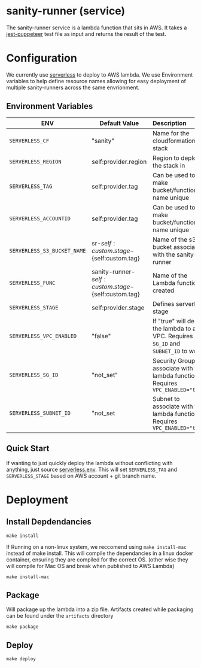 # sanity-runner (service)

The sanity-runner service is a lambda function that sits in AWS. It takes a [jest-puppeteer](https://github.com/smooth-code/jest-puppeteer) test file as input and returns the result of the test.

# Configuration

We currently use [serverless](https://serverless.com/framework/docs/) to deploy to AWS lambda. We use Environment variables to help define resource names allowing for easy deployment of multiple sanity-runners across the same envrionment.

## Environment Variables

| ENV                         | Default Value                                         | Description   |
| --------------------------- |-----------------------------------------------------  |:----------------|
| `SERVERLESS_CF`             | "sanity"                                              | Name for the cloudformation stack |
| `SERVERLESS_REGION`         | self:provider.region                                  | Region to deploy the stack in|
| `SERVERLESS_TAG`            | self:provider.tag                                     | Can be used to make bucket/function name unique  |
| `SERVERLESS_ACCOUNTID`      | self:provider.tag                                     | Can be used to make bucket/function name unique |
| `SERVERLESS_S3_BUCKET_NAME` | sr-${self:custom.stage}-${self:custom.tag}            | Name of the s3 bucket associated with the sanity-runner |
| `SERVERLESS_FUNC`           | sanity-runner-${self:custom.stage}-${self:custom.tag} | Name of the Lambda function created |
| `SERVERLESS_STAGE`          | self:provider.stage                                   | Defines serverless stage |
| `SERVERLESS_VPC_ENABLED`    | "false"                                               | If "true" will deploy the lambda to a VPC. Requires `SG_ID` and `SUBNET_ID` to work |
| `SERVERLESS_SG_ID`          | "not_set"                                             | Security Group to associate with the lambda function. Requires `VPC_ENABLED="true"` |
| `SERVERLESS_SUBNET_ID`      | "not_set                                              | Subnet to associate with the lambda function. Requires `VPC_ENABLED="true"` |


## Quick Start

If wanting to just quickly deploy the lambda without conflicting with anything, just source [serverless.env](./serverless.env). This will set `SERVERLESS_TAG` and `SERVERLESS_STAGE` based on AWS account + git branch name.

# Deployment

## Install Depdendancies

```
make install
```

If Running on a non-linux system, we reccomend using `make install-mac` instead of make install. This will compile the dependancies in a linux docker container, ensuring they are compiled for the correct OS. (other wise they will compile for Mac OS and break when published to AWS Lambda)
```
make install-mac
```

## Package

Will package up the lambda into a zip file. Artifacts created while packaging can be found under the `artifacts` directory
```
make package
```

## Deploy

```
make deploy
``` 

